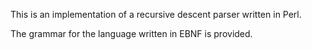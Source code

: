 This is an implementation of a recursive descent parser written in Perl.

The grammar for the language written in EBNF is provided. 
